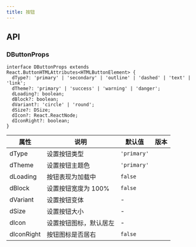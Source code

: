 ```yaml
---
title: 按钮
---
```


## API

### DButtonProps

```tsx
interface DButtonProps extends React.ButtonHTMLAttributes<HTMLButtonElement> {
  dType?: 'primary' | 'secondary' | 'outline' | 'dashed' | 'text' | 'link';
  dTheme?: 'primary' | 'success' | 'warning' | 'danger';
  dLoading?: boolean;
  dBlock?: boolean;
  dVariant?: 'circle' | 'round';
  dSize?: DSize;
  dIcon?: React.ReactNode;
  dIconRight?: boolean;
}
```

<!-- prettier-ignore-start -->
| 属性 | 说明 | 默认值 | 版本 | 
| --- | --- | --- | --- | 
| dType | 设置按钮类型 | `'primary'` |  |
| dTheme | 设置按钮主题色 | `'primary'` |  |
| dLoading | 按钮表现为加载中 | `false` |  |
| dBlock | 设置按钮宽度为 100% | `false` |  |
| dVariant | 设置按钮变体 | - |  |
| dSize | 设置按钮大小 | - |  |
| dIcon | 设置按钮图标，默认居左 | - |  |
| dIconRight | 按钮图标是否居右 | `false` |  |
<!-- prettier-ignore-end -->
